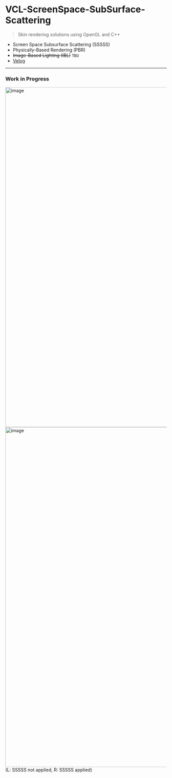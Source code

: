 # VCL-ScreenSpace-SubSurface-Scattering
> Skin rendering solutions using OpenGL and C++ 
- Screen Space Subsurface Scattering (SSSSS)
- Physically-Based Rendering (PBR)
- ~~Image-Based Lighting (IBL)~~ `TBU`
- [Velog](https://velog.io/@jungizz_/2023-동계-모각소-알구자구-1주차)
---
### Work in Progress
<img width="1062" alt="image" src="https://github.com/jungizz/VCL-ScreenSpace-SubSurface-Scattering/assets/113113802/aa5d4e94-df23-4cb4-a832-6178fcfbb3d3">
<img width="1062" alt="image" src="https://github.com/jungizz/VCL-ScreenSpace-SubSurface-Scattering/assets/113113802/d2e90be1-067f-4eb0-a4db-6d6787187a91">
(L: SSSSS not applied, R: SSSSS applied)
